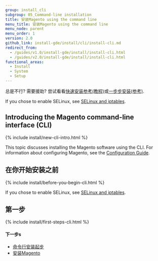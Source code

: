 ```yaml
---
group: install_cli
subgroup: 05_Command-line installation
title: 安装Magento using the command line
menu_title: 安装Magento using the command line
menu_node: parent
menu_order: 1
version: 2.0
github_link: install-gde/install/cli/install-cli.md
redirect_from:
  - /guides/v1.0/install-gde/install/install-cli.html
  - /guides/v2.0/install-gde/install/install-cli.html
functional_areas:
  - Install
  - System
  - Setup
---
```


<div class="bs-callout bs-callout-tip">
  <p>总是不行? 需要援助? 尝试看看<a href="{{ page.baseurl }}/install-gde/install-quick-ref.html">快速安装参考(教程)</a>或<a href="{{ page.baseurl }}/install-gde/install-roadmap_part1.html">一步步安装(参考)</a>.</p>
</div>

<div class="bs-callout bs-callout-info" id="info">
  <p>If you chose to enable SELinux, see <a href="{{ page.baseurl }}/install-gde/prereq/security.html">SELinux and iptables</a>.</p>
</div>
  
<h2 id="new-cli-intro">Introducing the Magento command-line interface (CLI)</h2>
{% include install/new-cli-intro.html %}

This topic discusses installing the Magento software using the CLI. For information about configuring Magento, see the <a href="{{ page.baseurl }}/config-guide/bk-config-guide.html">Configuration Guide</a>.

<h2 id="instgde-install-cli-prereq">在你开始安装之前</h2>
{% include install/before-you-begin-cli.html %}

<div class="bs-callout bs-callout-tip">
  <p>If you chose to enable SELinux, see <a href="{{ page.baseurl }}/install-gde/prereq/security.html">SELinux and iptables</a>.</p>
</div>


<h2 id="instgde-install-cli-first">第一步</h2>
{% include install/first-steps-cli.html %}

#### 下一步s 

*	<a href="{{ page.baseurl }}/install-gde/install/cli/install-cli-subcommands.html">命令行安装起步</a>
*	<a href="{{ page.baseurl }}/install-gde/install/cli/install-cli-install.html">安装Magento</a>
